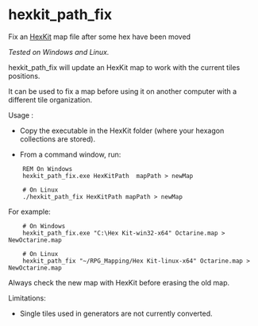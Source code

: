 # hexkit_path_fix
Fix an [HexKit](http://www.hex-kit.com/) map file after some hex have
been moved

*Tested on Windows and Linux.*

hexkit_path_fix will update an HexKit map to work with the current
tiles positions.

It can be used to fix a map before using it on another computer with
a different tile organization.

Usage :

 - Copy the executable in the HexKit folder (where your hexagon
   collections are stored).

 - From a command window, run:

```
    REM On Windows
    hexkit_path_fix.exe HexKitPath  mapPath > newMap

    # On Linux
    ./hexkit_path_fix HexKitPath mapPath > newMap
```

For example:

```
    # On Windows
    hexkit_path_fix.exe "C:\Hex Kit-win32-x64" Octarine.map > NewOctarine.map

    # On Linux
    hexkit_path_fix "~/RPG_Mapping/Hex Kit-linux-x64" Octarine.map > NewOctarine.map

```

Always check the new map with HexKit before erasing the old map.

Limitations:

 - Single tiles used in generators are not currently converted.

